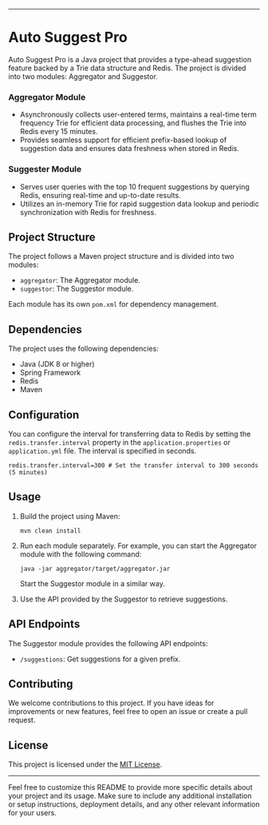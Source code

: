 
---

# Auto Suggest Pro

Auto Suggest Pro is a Java project that provides a type-ahead suggestion feature backed by a Trie data structure and Redis. The project is divided into two modules: Aggregator and Suggestor.


### Aggregator Module

- Asynchronously collects user-entered terms, maintains a real-time term frequency Trie for efficient data processing, and flushes the Trie into Redis every 15 minutes.
- Provides seamless support for efficient prefix-based lookup of suggestion data and ensures data freshness when stored in Redis.

### Suggester Module
- Serves user queries with the top 10 frequent suggestions by querying Redis, ensuring real-time and up-to-date results.
- Utilizes an in-memory Trie for rapid suggestion data lookup and periodic synchronization with Redis for freshness.


## Project Structure

The project follows a Maven project structure and is divided into two modules:

- `aggregator`: The Aggregator module.
- `suggestor`: The Suggestor module.

Each module has its own `pom.xml` for dependency management.

## Dependencies

The project uses the following dependencies:

- Java (JDK 8 or higher)
- Spring Framework
- Redis
- Maven

## Configuration

You can configure the interval for transferring data to Redis by setting the `redis.transfer.interval` property in the `application.properties` or `application.yml` file. The interval is specified in seconds.

```properties
redis.transfer.interval=300 # Set the transfer interval to 300 seconds (5 minutes)
```

## Usage

1. Build the project using Maven:

   ```
   mvn clean install
   ```

2. Run each module separately. For example, you can start the Aggregator module with the following command:

   ```
   java -jar aggregator/target/aggregator.jar
   ```

   Start the Suggestor module in a similar way.

3. Use the API provided by the Suggestor to retrieve suggestions.

## API Endpoints

The Suggestor module provides the following API endpoints:

- `/suggestions`: Get suggestions for a given prefix.

## Contributing

We welcome contributions to this project. If you have ideas for improvements or new features, feel free to open an issue or create a pull request.

## License

This project is licensed under the [MIT License](LICENSE).

---

Feel free to customize this README to provide more specific details about your project and its usage. Make sure to include any additional installation or setup instructions, deployment details, and any other relevant information for your users.